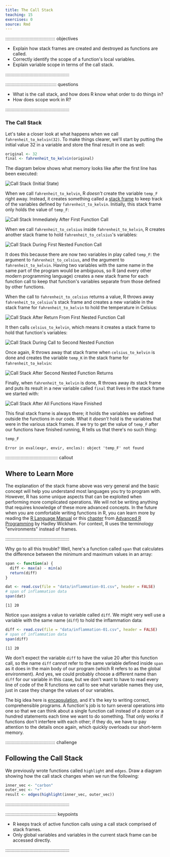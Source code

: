 ```yaml
---
title: The Call Stack
teaching: 15
exercises: 0
source: Rmd
---
```


::::::::::::::::::::::::::::::::::::::: objectives

- Explain how stack frames are created and destroyed as functions are called.
- Correctly identify the scope of a function's local variables.
- Explain variable scope in terms of the call stack.

::::::::::::::::::::::::::::::::::::::::::::::::::

:::::::::::::::::::::::::::::::::::::::: questions

- What is the call stack, and how does R know what order to do things in?
- How does scope work in R?

::::::::::::::::::::::::::::::::::::::::::::::::::

### The Call Stack

Let's take a closer look at what happens when we call `fahrenheit_to_kelvin(32)`.
To make things clearer,
we'll start by putting the initial value 32 in a variable and store the final result in one as well:


```r
original <- 32
final <- fahrenheit_to_kelvin(original)
```

The diagram below shows what memory looks like after the first line has been executed:

<img src="fig/python-call-stack-01.svg" alt="Call Stack (Initial State)" />

When we call `fahrenheit_to_kelvin`, R *doesn't* create the variable `temp_F` right away.
Instead, it creates something called a [stack frame](../learners/reference.md#stack-frame) to keep track of the variables defined by `fahrenheit_to_kelvin`.
Initially, this stack frame only holds the value of `temp_F`:

<img src="fig/python-call-stack-02.svg" alt="Call Stack Immediately After First Function Call" />

When we call `fahrenheit_to_celsius` inside `fahrenheit_to_kelvin`, R creates another stack frame to hold `fahrenheit_to_celsius`'s variables:

<img src="fig/python-call-stack-03.svg" alt="Call Stack During First Nested Function Call" />

It does this because there are now two variables in play called `temp_F`: the argument to `fahrenheit_to_celsius`, and the argument to `fahrenheit_to_kelvin`.
Having two variables with the same name in the same part of the program would be ambiguous, so R (and every other modern programming language) creates a new stack frame for each function call to keep that function's variables separate from those defined by other functions.

When the call to `fahrenheit_to_celsius` returns a value, R throws away `fahrenheit_to_celsius`'s stack frame and creates a new variable in the stack frame for `fahrenheit_to_kelvin` to hold the temperature in Celsius:

<img src="fig/python-call-stack-04.svg" alt="Call Stack After Return From First Nested Function Call" />

It then calls `celsius_to_kelvin`, which means it creates a stack frame to hold that function's variables:

<img src="fig/python-call-stack-05.svg" alt="Call Stack During Call to Second Nested Function" />

Once again, R throws away that stack frame when `celsius_to_kelvin` is done
and creates the variable `temp_K` in the stack frame for `fahrenheit_to_kelvin`:

<img src="fig/python-call-stack-06.svg" alt="Call Stack After Second Nested Function Returns" />

Finally, when `fahrenheit_to_kelvin` is done, R throws away *its* stack frame and puts its result in a new variable called `final` that lives in the stack frame we started with:

<img src="fig/python-call-stack-07.svg" alt="Call Stack After All Functions Have Finished" />

This final stack frame is always there;
it holds the variables we defined outside the functions in our code.
What it *doesn't* hold is the variables that were in the various stack frames.
If we try to get the value of `temp_F` after our functions have finished running, R tells us that there's no such thing:


```r
temp_F
```

```error
Error in eval(expr, envir, enclos): object 'temp_F' not found
```

:::::::::::::::::::::::::::::::::::::::::  callout

## Where to Learn More

The explanation of the stack frame above was very general and the basic
concept will help you understand most languages you try to program with.
However, R has some unique aspects that can be exploited when performing
more complicated operations. We will not be writing anything that requires
knowledge of these more advanced concepts. In the future when you are
comfortable writing functions in R, you can learn more by reading the
[R Language Manual][man] or this [chapter] from
[Advanced R Programming][adv-r] by Hadley Wickham. For context, R uses the
terminology "environments" instead of frames.


::::::::::::::::::::::::::::::::::::::::::::::::::

Why go to all this trouble? Well, here's a function called `span` that calculates the difference between the minimum and maximum values in an array:


```r
span <- function(a) {
  diff <- max(a) - min(a)
  return(diff)
}

dat <- read.csv(file = "data/inflammation-01.csv", header = FALSE)
# span of inflammation data
span(dat)
```

```output
[1] 20
```

Notice `span` assigns a value to variable called `diff`. We might very well use a variable with the same name (`diff`) to hold the inflammation data:


```r
diff <- read.csv(file = "data/inflammation-01.csv", header = FALSE)
# span of inflammation data
span(diff)
```

```output
[1] 20
```

We don't expect the variable `diff` to have the value 20 after this function call, so the name `diff` cannot refer to the same variable defined inside `span` as it does in the main body of our program (which R refers to as the global environment).
And yes, we could probably choose a different name than `diff` for our variable in this case, but we don't want to have to read every line of code of the R functions we call to see what variable names they use, just in case they change the values of our variables.

The big idea here is [encapsulation](../learners/reference.md#encapsulation), and it's the key to writing correct, comprehensible programs.
A function's job is to turn several operations into one so that we can think about a single function call instead of a dozen or a hundred statements each time we want to do something.
That only works if functions don't interfere with each other; if they do, we have to pay attention to the details once again, which quickly overloads our short-term memory.

:::::::::::::::::::::::::::::::::::::::  challenge

## Following the Call Stack

We previously wrote functions called `highlight` and `edges`.
Draw a diagram showing how the call stack changes when we run the following:


```r
inner_vec <- "carbon"
outer_vec <- "+"
result <- edges(highlight(inner_vec, outer_vec))
```

::::::::::::::::::::::::::::::::::::::::::::::::::



[man]: https://cran.r-project.org/doc/manuals/r-release/R-lang.html#Environment-objects
[chapter]: https://adv-r.hadley.nz/environments.html
[adv-r]: https://adv-r.hadley.nz/index.html


:::::::::::::::::::::::::::::::::::::::: keypoints

- R keeps track of active function calls using a call stack comprised of stack frames.
- Only global variables and variables in the current stack frame can be accessed directly.

::::::::::::::::::::::::::::::::::::::::::::::::::


